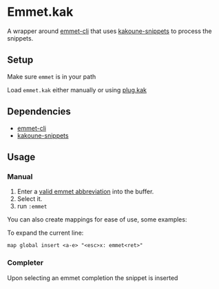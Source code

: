 # Emmet.kak

A wrapper around [emmet-cli](https://github.com/Delapouite/emmet-cli) that uses [kakoune-snippets](https://github.com/occivink/kakoune-snippets) to process the snippets.

## Setup

Make sure `emmet` is in your path

Load `emmet.kak` either manually or using [plug.kak](https://github.com/andreyorst/plug.kak)

## Dependencies

- [emmet-cli](https://github.com/Delapouite/emmet-cli)
- [kakoune-snippets](https://github.com/occivink/kakoune-snippets)

## Usage

### Manual

1. Enter a [valid emmet abbreviation](https://docs.emmet.io/abbreviations/syntax) into the buffer.
2. Select it.
3. run `:emmet`

You can also create mappings for ease of use, some examples:

To expand the current line:

`map global insert <a-e> "<esc>x: emmet<ret>"`

### Completer

Upon selecting an emmet completion the snippet is inserted
